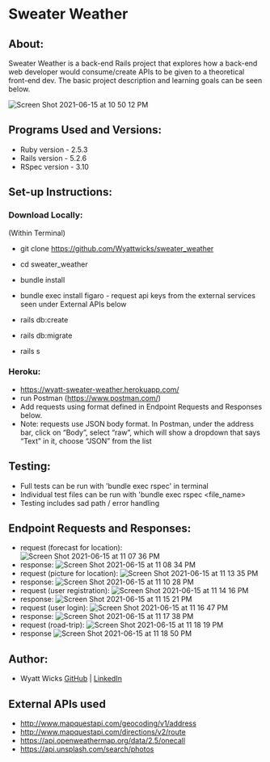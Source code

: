 # Sweater Weather

## About: 
Sweater Weather is a back-end Rails project that explores how a back-end web developer would consume/create APIs to be given to a theoretical front-end dev. The basic project description and learning goals can be seen below. 

![Screen Shot 2021-06-15 at 10 50 12 PM](https://user-images.githubusercontent.com/74991865/122160240-d2799b80-ce2c-11eb-8ca3-a7004e47b9e1.png)

## Programs Used and Versions: 
  - Ruby version - 2.5.3
  - Rails version - 5.2.6
  - RSpec version - 3.10

## Set-up Instructions:
### Download Locally: 
  (Within Terminal)
   - git clone https://github.com/Wyattwicks/sweater_weather
   - cd sweater_weather
   - bundle install
   - bundle exec install figaro
    - request api keys from the external services seen under External APIs below
    
   - rails db:create
   - rails db:migrate
   - rails s 
### Heroku:
 - https://wyatt-sweater-weather.herokuapp.com/
 - run Postman (https://www.postman.com/)
 - Add requests using format defined in Endpoint Requests and Responses below.
 - Note: requests use JSON body format. In Postman, under the address bar, click on “Body”, select “raw”, which will show a dropdown that says “Text” in it, choose “JSON” from the list
  
 ## Testing:
  - Full tests can be run with 'bundle exec rspec' in terminal
  - Individual test files can be run with 'bundle exec rspec <file_name>
  - Testing includes sad path / error handling
  
## Endpoint Requests and Responses: 
  - request (forecast for location): ![Screen Shot 2021-06-15 at 11 07 36 PM](https://user-images.githubusercontent.com/74991865/122161199-87608800-ce2e-11eb-8980-be84fb75a04c.png)
  - response: ![Screen Shot 2021-06-15 at 11 08 34 PM](https://user-images.githubusercontent.com/74991865/122161260-a101cf80-ce2e-11eb-8a6d-57866038bcc2.png)
  - request (picture for location): ![Screen Shot 2021-06-15 at 11 13 35 PM](https://user-images.githubusercontent.com/74991865/122161670-56348780-ce2f-11eb-9086-d5e67e3fe2c0.png)
  - response: ![Screen Shot 2021-06-15 at 11 10 28 PM](https://user-images.githubusercontent.com/74991865/122161424-ec1be280-ce2e-11eb-93b1-0ebf833447b8.png)
  - request (user registration): ![Screen Shot 2021-06-15 at 11 14 16 PM](https://user-images.githubusercontent.com/74991865/122161751-7d8b5480-ce2f-11eb-95a6-df98dbc517d8.png)
  - response: ![Screen Shot 2021-06-15 at 11 15 21 PM](https://user-images.githubusercontent.com/74991865/122161792-93991500-ce2f-11eb-92cf-afde00cc4f67.png)
  - request (user login): ![Screen Shot 2021-06-15 at 11 16 47 PM](https://user-images.githubusercontent.com/74991865/122161896-cf33df00-ce2f-11eb-99f0-922ef9584661.png)
  - response: ![Screen Shot 2021-06-15 at 11 17 38 PM](https://user-images.githubusercontent.com/74991865/122161950-e672cc80-ce2f-11eb-8157-11fd3f243d69.png)
  - request (road-trip): ![Screen Shot 2021-06-15 at 11 18 19 PM](https://user-images.githubusercontent.com/74991865/122161993-00141400-ce30-11eb-9241-30ad051c6d1c.png)
  - response ![Screen Shot 2021-06-15 at 11 18 50 PM](https://user-images.githubusercontent.com/74991865/122162057-15893e00-ce30-11eb-9f0e-ee84bc8116f7.png)











## Author:
* Wyatt Wicks [GitHub](https://github.com/Wyattwicks) | [LinkedIn](https://www.linkedin.com/in/wyattwicks/)


## External APIs used
  - http://www.mapquestapi.com/geocoding/v1/address
  - http://www.mapquestapi.com/directions/v2/route
  - https://api.openweathermap.org/data/2.5/onecall
  - https://api.unsplash.com/search/photos
